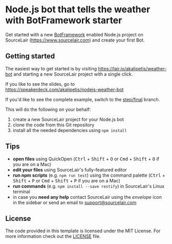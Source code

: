 # Node.js bot that tells the weather with BotFramework starter

Get started with a new [BotFramework](https://dev.botframework.com) enabled Node.js project on SourceLair (https://www.sourcelair.com) and create your first Bot.

## Getting started

The easiest way to get started is by visiting https://lair.io/akalipetis/weather-bot and starting a new SourceLair project with a single click.

If you like to see the slides, go to https://speakerdeck.com/akalipetis/nodejs-weather-bot

If you'd like to see the complete example, switch to the [step/final](https://github.com/akalipetis/weather-bot/tree/step/final) branch.

This will do the following on your behalf:

1. create a new SourceLair project for your Node.js bot
2. clone the code from this Git repository
3. install all the needed dependencies using `npm install`

## Tips

- **open files** using QuickOpen (<kbd>Ctrl</kbd> + <kbd>Shift</kbd> + <kbd>O</kbd> or <kbd>Cmd</kbd> + <kbd>Shift</kbd> + <kbd>O</kbd> if you are on a Mac)
- **edit your files** using SourceLair's fully-featured editor
- **run npm scripts** (e.g. `npm run test`) using the command palette (<kbd>Ctrl</kbd> + <kbd>Shift</kbd> + <kbd>P</kbd> or <kbd>Cmd</kbd> + <kbd>Shift</kbd> + <kbd>P</kbd> if you are on a Mac)
- **run commands** (e.g. `npm install --save restify`) in SourceLair's Linux terminal
- in case you **need any help** contact SourceLair using the _envelope_ icon in the sidebar or send an email to [support@sourcelair.com](mailto:support@sourcelair.com)

## License

The code provided in this template is licensed under the MIT License. For more information check out the [LICENSE](LICENSE) file.
